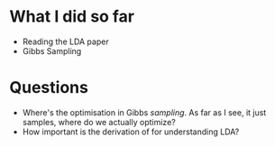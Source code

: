 # What I did so far

* Reading the LDA paper
* Gibbs Sampling

# Questions
* Where's the optimisation in Gibbs *sampling*. As far as I see, it just samples, where do we actually optimize?
* How important is the derivation of for understanding LDA?
